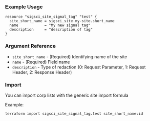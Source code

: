 ### Example Usage

```hcl-terraform
resource "sigsci_site_signal_tag" "test" {
  site_short_name = sigsci_site.my-site.short_name
  name            = "My new signal tag"
  description     = "description of tag"
}
```

### Argument Reference
- `site_short_name` - (Required) Identifying name of the site
- `name` - (Required) Field name
- `description` -  Type of redaction (0: Request Parameter, 1: Request Header, 2: Response Header)

### Import
You can import corp lists with the generic site import formula

Example:
```shell script
terraform import sigsci_site_signal_tag.test site_short_name:id
```